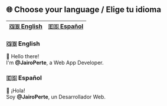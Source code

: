 ## 🌐 Choose your language / Elige tu idioma

| [🇬🇧 English](README-en.m) | [🇪🇸 Español](README-es.md) |
|-------------------------|-------------------------|

### 🇬🇧 English
👋 Hello there!  
I'm **@JairoPerte**, a Web App Developer.

### 🇪🇸 Español
👋 ¡Hola!  
Soy **@JairoPerte**, un Desarrollador Web.
